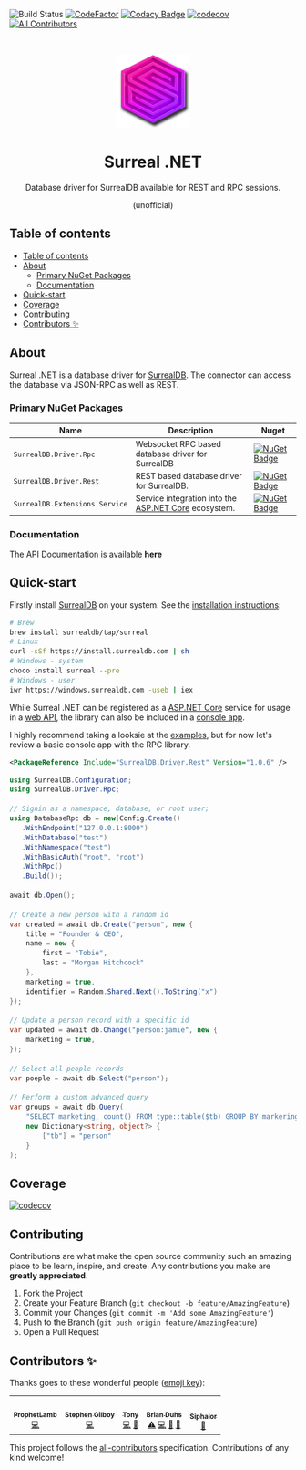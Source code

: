 ![Build Status](https://github.com/ProphetLamb/Surreal.Net/actions/workflows/build.yml/badge.svg)
[![CodeFactor](https://www.codefactor.io/repository/github/prophetlamb/surreal.net/badge)](https://www.codefactor.io/repository/github/prophetlamb/surreal.net)
[![Codacy Badge](https://app.codacy.com/project/badge/Grade/315508e8f6bf4829ab7d5a0467b0c693)](https://www.codacy.com/gh/ProphetLamb/Surreal.Net/dashboard?utm_source=github.com&amp;utm_medium=referral&amp;utm_content=ProphetLamb/Surreal.Net&amp;utm_campaign=Badge_Grade)
[![codecov](https://codecov.io/gh/ProphetLamb/Surreal.Net/branch/master/graph/badge.svg?token=fcndEq1d3w)](https://codecov.io/gh/ProphetLamb/Surreal.Net)
[![All Contributors](https://img.shields.io/badge/all_contributors-5-orange.svg?style=flat-square)](#contributors-)

<!-- PROJECT LOGO -->

  <br />
    <p align="center">
    <img src="img/icon.png" alt="Logo" width="130" height="130">
  </a>
  <h1 align="center">Surreal .NET</h1>
  <p align="center">
    Database driver for SurrealDB available for REST and RPC sessions.
  </p>

<p align="center">
  (unofficial)
</p>

## Table of contents

- [Table of contents](#table-of-contents)
- [About](#about)
	- [Primary NuGet Packages](#primary-nuget-packages)
	- [Documentation](#documentation)
- [Quick-start](#quick-start)
- [Coverage](#coverage)
- [Contributing](#contributing)
- [Contributors ✨](#contributors-)

## About

Surreal .NET is a database driver for [SurrealDB](https://surrealdb.com). The connector can access the database via JSON-RPC as well as REST.

### Primary NuGet Packages

| Name                           | Description                                                                                                                | Nuget                                                                                                                                      |
| ------------------------------ | -------------------------------------------------------------------------------------------------------------------------- | ------------------------------------------------------------------------------------------------------------------------------------------ |
| `SurrealDB.Driver.Rpc`         | Websocket RPC based database driver for SurrealDB                                                                          | [![NuGet Badge](https://buildstats.info/nuget/SurrealDB.Driver.Rpc)](https://www.nuget.org/packages/SurrealDB.Driver.Rpc/)                 |
| `SurrealDB.Driver.Rest`        | REST based database driver for SurrealDB.                                                                                  | [![NuGet Badge](https://buildstats.info/nuget/SurrealDB.Driver.Rpc)](https://www.nuget.org/packages/SurrealDB.Driver.Rest/)                |
| `SurrealDB.Extensions.Service` | Service integration into the [ASP.NET Core](https://learn.microsoft.com/en-us/aspnet/core/?view=aspnetcore-6.0) ecosystem. | [![NuGet Badge](https://buildstats.info/nuget/SurrealDB.Extensions.Service)](https://www.nuget.org/packages/SurrealDB.Extensions.Service/) |

### Documentation

The API Documentation is available [**here**](https://surreal-net.github.io/Surreal.Net/)

## Quick-start

Firstly install [SurrealDB](https://surrealdb.com) on your system. See the [installation instructions](https://surrealdb.com/install):
```bash
# Brew
brew install surrealdb/tap/surreal
# Linux
curl -sSf https://install.surrealdb.com | sh
# Windows - system
choco install surreal --pre
# Windows - user
iwr https://windows.surrealdb.com -useb | iex
```

While Surreal .NET can be registered as a [ASP.NET Core](https://learn.microsoft.com/en-us/aspnet/core/?view=aspnetcore-6.0) service for usage in a [web API](https://github.com/ProphetLamb/Surreal.Net/blob/master/examples/MinimalApi/Controllers/WeatherForecastController.cs), the library can also be included in a [console app](https://github.com/ProphetLamb/Surreal.Net/blob/master/examples/ConsoleRpc/Program.cs).

I highly recommend taking a looksie at the [examples](https://github.com/ProphetLamb/Surreal.Net/tree/master/examples), but for now let's review a basic console app with the RPC library.

```xml
<PackageReference Include="SurrealDB.Driver.Rest" Version="1.0.6" />
```

```csharp
using SurrealDB.Configuration;
using SurrealDB.Driver.Rpc;

// Signin as a namespace, database, or root user;
using DatabaseRpc db = new(Config.Create()
   .WithEndpoint("127.0.0.1:8000")
   .WithDatabase("test")
   .WithNamespace("test")
   .WithBasicAuth("root", "root")
   .WithRpc()
   .Build());

await db.Open();

// Create a new person with a random id
var created = await db.Create("person", new {
    title = "Founder & CEO",
    name = new {
        first = "Tobie",
        last = "Morgan Hitchcock"
    },
    marketing = true,
    identifier = Random.Shared.Next().ToString("x")
});

// Update a person record with a specific id
var updated = await db.Change("person:jamie", new {
    marketing = true,
});

// Select all people records
var poeple = await db.Select("person");

// Perform a custom advanced query
var groups = await db.Query(
    "SELECT marketing, count() FROM type::table($tb) GROUP BY markering",
    new Dictionary<string, object?> {
        ["tb"] = "person"
    }
);

```

## Coverage

[![codecov](https://codecov.io/gh/ProphetLamb/Surreal.Net/branch/master/graphs/sunburst.svg?token=fcndEq1d3w)](https://codecov.io/gh/ProphetLamb/Surreal.Net)

## Contributing

Contributions are what make the open source community such an amazing place to be learn, inspire, and create. Any contributions you make are **greatly appreciated**.

1. Fork the Project
2. Create your Feature Branch (`git checkout -b feature/AmazingFeature`)
3. Commit your Changes (`git commit -m 'Add some AmazingFeature'`)
4. Push to the Branch (`git push origin feature/AmazingFeature`)
5. Open a Pull Request

## Contributors ✨

Thanks goes to these wonderful people ([emoji key](https://allcontributors.org/docs/en/emoji-key)):

<!-- ALL-CONTRIBUTORS-LIST:START - Do not remove or modify this section -->
<!-- prettier-ignore-start -->
<!-- markdownlint-disable -->
<table>
  <tbody>
    <tr>
      <td align="center"><a href="https://github.com/ProphetLamb"><img src="https://avatars.githubusercontent.com/u/19748542?v=4?s=100" width="100px;" alt=""/><br /><sub><b>ProphetLamb</b></sub></a><br /><a href="https://github.com/ProphetLamb/Surreal.Net/commits?author=ProphetLamb" title="Code">💻</a></td>
      <td align="center"><a href="https://github.com/StephenGilboy"><img src="https://avatars.githubusercontent.com/u/827735?v=4?s=100" width="100px;" alt=""/><br /><sub><b>Stephen Gilboy</b></sub></a><br /><a href="https://github.com/ProphetLamb/Surreal.Net/commits?author=StephenGilboy" title="Code">💻</a></td>
      <td align="center"><a href="https://antoniosbarotsis.github.io/"><img src="https://avatars.githubusercontent.com/u/50240570?v=4?s=100" width="100px;" alt=""/><br /><sub><b>Tony</b></sub></a><br /><a href="https://github.com/ProphetLamb/Surreal.Net/commits?author=AntoniosBarotsis" title="Code">💻</a> <a href="https://github.com/ProphetLamb/Surreal.Net/commits?author=AntoniosBarotsis" title="Documentation">📖</a></td>
      <td align="center"><a href="https://github.com/Du-z"><img src="https://avatars.githubusercontent.com/u/16366766?v=4?s=100" width="100px;" alt=""/><br /><sub><b>Brian Duhs</b></sub></a><br /><a href="https://github.com/ProphetLamb/Surreal.Net/commits?author=Du-z" title="Tests">⚠️</a> <a href="https://github.com/ProphetLamb/Surreal.Net/commits?author=Du-z" title="Code">💻</a> <a href="https://github.com/ProphetLamb/Surreal.Net/issues?q=author%3ADu-z" title="Bug reports">🐛</a> <a href="#ideas-Du-z" title="Ideas, Planning, & Feedback">🤔</a></td>
      <td align="center"><a href="http://siphalor.de/"><img src="https://avatars.githubusercontent.com/u/24505659?v=4?s=100" width="100px;" alt=""/><br /><sub><b>Siphalor</b></sub></a><br /><a href="https://github.com/ProphetLamb/Surreal.Net/commits?author=Siphalor" title="Documentation">📖</a></td>
    </tr>
  </tbody>
</table>

<!-- markdownlint-restore -->
<!-- prettier-ignore-end -->

<!-- ALL-CONTRIBUTORS-LIST:END -->

This project follows the [all-contributors](https://github.com/all-contributors/all-contributors) specification. Contributions of any kind welcome!
